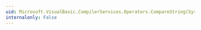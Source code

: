 ```yaml
---
uid: Microsoft.VisualBasic.CompilerServices.Operators.CompareString(System.String,System.String,System.Boolean)
internalonly: False
---
```

